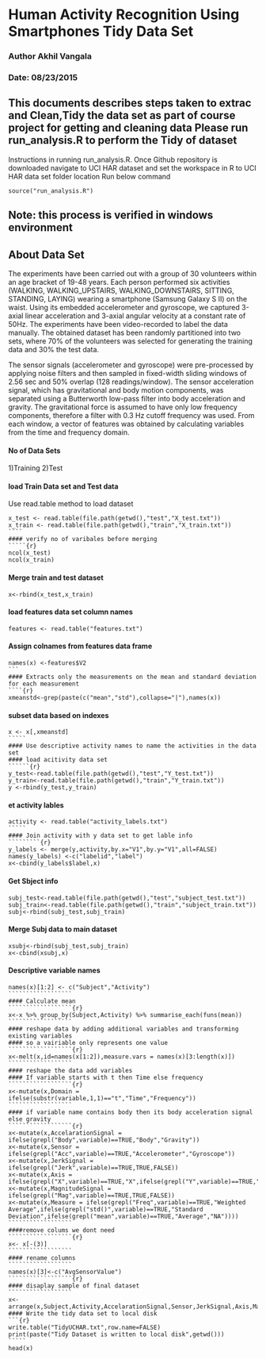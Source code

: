 Human Activity Recognition Using Smartphones Tidy Data Set
========================================================
### Author Akhil Vangala
### Date: 08/23/2015
This documents describes steps taken to extrac and Clean,Tidy the data set as part of course project for getting and cleaning data
Please run run_analysis.R to perform the Tidy of dataset
--------------------------------------------------------
Instructions in running run_analysis.R.
Once Github repository is downloaded navigate to UCI HAR dataset and set the workspace in R to UCI HAR data set folder location
Run below command
`````{r}
source("run_analysis.R")
`````
Note: this process is verified in windows environment
--------------
## About Data Set 
The experiments have been carried out with a group of 30 volunteers within an age bracket of 19-48 years. Each person performed six activities (WALKING, WALKING_UPSTAIRS, WALKING_DOWNSTAIRS, SITTING, STANDING, LAYING) wearing a smartphone (Samsung Galaxy S II) on the waist. Using its embedded accelerometer and gyroscope, we captured 3-axial linear acceleration and 3-axial angular velocity at a constant rate of 50Hz. The experiments have been video-recorded to label the data manually. The obtained dataset has been randomly partitioned into two sets, where 70% of the volunteers was selected for generating the training data and 30% the test data. 

The sensor signals (accelerometer and gyroscope) were pre-processed by applying noise filters and then sampled in fixed-width sliding windows of 2.56 sec and 50% overlap (128 readings/window). The sensor acceleration signal, which has gravitational and body motion components, was separated using a Butterworth low-pass filter into body acceleration and gravity. The gravitational force is assumed to have only low frequency components, therefore a filter with 0.3 Hz cutoff frequency was used. From each window, a vector of features was obtained by calculating variables from the time and frequency domain.


#### No of Data Sets 

 1)Training 
 2)Test
 
 
#### load Train Data set and Test data

Use read.table method to load dataset

`````{r}
x_test <- read.table(file.path(getwd(),"test","X_test.txt"))
x_train <- read.table(file.path(getwd(),"train","X_train.txt"))
````
#### verify no of varibales before merging
`````{r}
ncol(x_test)
ncol(x_train)
`````
#### Merge train and test dataset
`````{r}
x<-rbind(x_test,x_train)
`````
#### 

#### load features data set column names 
````{r}
features <- read.table("features.txt")
````
#### Assign colnames from features data frame 
`````{r}
names(x) <-features$V2
```
#### Extracts only the measurements on the mean and standard deviation for each measurement
````{r}
xmeanstd<-grep(paste(c("mean","std"),collapse="|"),names(x)) 
``````
#### subset data based on indexes
``````{r}
x <- x[,xmeanstd]
`````
#### Use descriptive activity names to name the activities in the data set
#### load acitivity data set 
``````{r}
y_test<-read.table(file.path(getwd(),"test","Y_test.txt"))
y_train<-read.table(file.path(getwd(),"train","Y_train.txt"))
y <-rbind(y_test,y_train)
``````

#### et activity lables 
``````{r}
activity <- read.table("activity_labels.txt")
`````
#### Join activity with y data set to get lable info
`````````{r}
y_labels <- merge(y,activity,by.x="V1",by.y="V1",all=FALSE)
names(y_labels) <-c("labelid","label")
x<-cbind(y_labels$label,x)
`````````
#### Get Sbject info 
`````````{r}
subj_test<-read.table(file.path(getwd(),"test","subject_test.txt"))
subj_train<-read.table(file.path(getwd(),"train","subject_train.txt"))
subj<-rbind(subj_test,subj_train)
`````````
#### Merge Subj data to main dataset 
`````````{r}
xsubj<-rbind(subj_test,subj_train)
x<-cbind(xsubj,x)
`````````

#### Descriptive variable names
```````````````````````````{r}
names(x)[1:2] <- c("Subject","Activity")
``````````````````
#### Calculate mean
``````````````````{r}
x<-x %>% group_by(Subject,Activity) %>% summarise_each(funs(mean))
``````````````````
#### reshape data by adding additional variables and transforming existing variables 
#### so a vairiable only represents one value
``````````````````{r}
x<-melt(x,id=names(x[1:2]),measure.vars = names(x)[3:length(x)])
``````````````````
#### reshape the data add variables
#### If variable starts with t then Time else frequency
``````````````````{r}
x<-mutate(x,Domain = ifelse(substr(variable,1,1)=="t","Time","Frequency"))
``````````````````
#### if variable name contains body then its body acceleration signal else gravity
``````````````````{r}
x<-mutate(x,AccelarationSignal = ifelse(grepl("Body",variable)==TRUE,"Body","Gravity"))
x<-mutate(x,Sensor = ifelse(grepl("Acc",variable)==TRUE,"Accelerometer","Gyroscope"))
x<-mutate(x,JerkSignal = ifelse(grepl("Jerk",variable)==TRUE,TRUE,FALSE))
x<-mutate(x,Axis = ifelse(grepl("X",variable)==TRUE,"X",ifelse(grepl("Y",variable)==TRUE,"Y",ifelse(grepl("Z",variable)==TRUE,"Z","XYZ"))))
x<-mutate(x,MagnitudeSignal = ifelse(grepl("Mag",variable)==TRUE,TRUE,FALSE))
x<-mutate(x,Measure = ifelse(grepl("Freq",variable)==TRUE,"Weighted Average",ifelse(grepl("std()",variable)==TRUE,"Standard Deviation",ifelse(grepl("mean",variable)==TRUE,"Average","NA"))))
``````````````````
####remove colums we dont need 
``````````````````{r}
x<- x[-(3)]
``````````````````
#### rename columns
``````````````````
names(x)[3]<-c("AvgSensorValue")
``````````````````{r}
#### disaplay sample of final dataset
``````````````````
x<-arrange(x,Subject,Activity,AccelarationSignal,Sensor,JerkSignal,Axis,MagnitudeSignal,Measure)
#### Write the tidy data set to local disk 
```{r}
write.table("TidyUCHAR.txt",row.name=FALSE)
print(paste("Tidy Dataset is written to local disk",getwd()))
`````
head(x)

